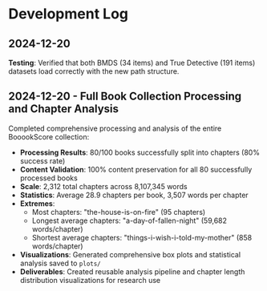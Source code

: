 # Development Log

## 2024-12-20

**Testing**: Verified that both BMDS (34 items) and True Detective (191 items) datasets load correctly with the new path structure.

## 2024-12-20 - Full Book Collection Processing and Chapter Analysis

Completed comprehensive processing and analysis of the entire BooookScore collection:

- **Processing Results**: 80/100 books successfully split into chapters (80% success rate)
- **Content Validation**: 100% content preservation for all 80 successfully processed books
- **Scale**: 2,312 total chapters across 8,107,345 words
- **Statistics**: Average 28.9 chapters per book, 3,507 words per chapter
- **Extremes**: 
  - Most chapters: "the-house-is-on-fire" (95 chapters)
  - Longest average chapters: "a-day-of-fallen-night" (59,682 words/chapter)  
  - Shortest average chapters: "things-i-wish-i-told-my-mother" (858 words/chapter)
- **Visualizations**: Generated comprehensive box plots and statistical analysis saved to `plots/`
- **Deliverables**: Created reusable analysis pipeline and chapter length distribution visualizations for research use 